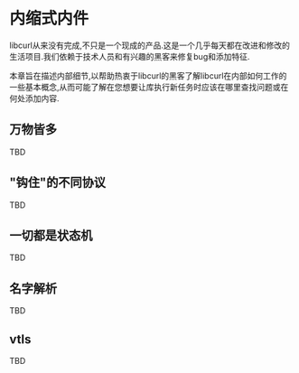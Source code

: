 
# 内缩式内件

libcurl从来没有完成,不只是一个现成的产品.这是一个几乎每天都在改进和修改的生活项目.我们依赖于技术人员和有兴趣的黑客来修复bug和添加特征.

本章旨在描述内部细节,以帮助热衷于libcurl的黑客了解libcurl在内部如何工作的一些基本概念,从而可能了解在您想要让库执行新任务时应该在哪里查找问题或在何处添加内容.

## 万物皆多

TBD

## "钩住"的不同协议

TBD

## 一切都是状态机

TBD

## 名字解析

TBD

## vtls

TBD
